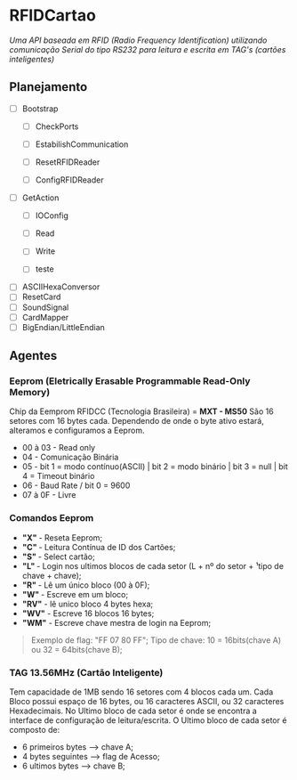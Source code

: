 # RFIDCartao
<i>Uma API baseada em RFID (Radio Frequency Identification) utilizando comunicação Serial do tipo RS232 
para leitura e escrita em TAG's (cartões inteligentes)</i>

## Planejamento

- [ ]  Bootstrap
    - [ ] CheckPorts
    - [ ] EstabilishCommunication
    - [ ] ResetRFIDReader
    - [ ] ConfigRFIDReader
    

- [ ] GetAction
    - [ ] IOConfig
    - [ ] Read
    - [ ] Write
    - [ ] teste


- [ ] ASCIIHexaConversor
- [ ] ResetCard
- [ ] SoundSignal
- [ ] CardMapper
- [ ] BigEndian/LittleEndian

## Agentes

### Eeprom (Eletrically Erasable Programmable Read-Only Memory)

Chip da Eemprom RFIDCC (Tecnologia Brasileira) = <b>MXT - MS50</b>
São 16 setores com 16 bytes cada. Dependendo de onde o byte ativo estará, alteramos e configuramos a Eeprom.

* 00 à 03 - Read only
* 04      - Comunicação Binária
* 05      - bit 1 = modo contínuo(ASCII) | bit 2 = modo binário | bit 3 = null | bit 4 = Timeout binário
* 06      - Baud Rate / bit 0 = 9600
* 07 à 0F - Livre

### Comandos Eeprom
* <b>"X" </b> - Reseta Eeprom;
* <b>"C" </b> - Leitura Contínua de ID dos Cartões;
* <b>"S" </b> - Select cartão;
* <b>"L" </b> - Login nos ultimos blocos de cada setor (L + nº do setor + ¹tipo de chave + chave);
* <b>"R" </b> - Lê um único bloco (00 à 0F);
* <b>"W" </b> - Escreve em um bloco;
* <b>"RV"</b> - lê unico bloco 4 bytes hexa;
* <b>"WV"</b> - Escreve 16 blocos 16 bytes;
* <b>"WM"</b> - Escreve chave mestra de login na Eeprom;

> Exemplo de flag: "FF 07 80 FF";
> Tipo de chave: 10 = 16bits(chave A) ou 32 = 64bits(chave B);

### TAG 13.56MHz (Cartão Inteligente)

Tem capacidade de 1MB sendo 16 setores com 4 blocos cada um.
Cada Bloco possui espaço de 16 bytes, ou 16 caracteres ASCII, ou 32 caracteres Hexadecimais.
No Ultimo bloco de cada setor é onde se encontra a interface de configuração de leitura/escrita.
O Ultimo bloco de cada setor é composto de: 

* 6 primeiros bytes --> chave A;
* 4 bytes seguintes --> flag de Acesso;
* 6 ultimos bytes   --> chave B;

